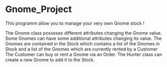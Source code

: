 # Gnome_Project

This programm allow you to manage your very own Gnome stock !

The Gnome class posseses different attributes changing the Gnome value. Some Gnomes can have some additional attributes changing its value.
The Gnomes are contained in the Stock which contains a list of the Gnomes in Stock and a list of the Gnomes which are currently rented by a Customer
The Customer can buy or rent a Gnome via an Order. 
The Hunter class can create a new Gnome to add it to the Stock.
